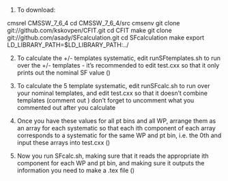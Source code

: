 1. To download:

cmsrel CMSSW_7_6_4
cd CMSSW_7_6_4/src
cmsenv
git clone git://github.com/kskovpen/CFIT.git
cd CFIT
make
git clone git://github.com/asady/SFcalculation.git
cd SFcalculation
make
export LD_LIBRARY_PATH=$LD_LIBRARY_PATH:../

2. To calculate the +/- templates systematic, edit runSFtemplates.sh to run over the +/- templates - it’s recommended to edit test.cxx so that it only prints out the nominal SF value ()

3. To calculate the 5 template systematic, edit runSFcalc.sh to run over your nominal templates, and edit test.cxx so that it doesn’t combine templates (comment out ) don’t forget to uncomment what you commented out after you calculate

4. Once you have these values for all pt bins and all WP, arrange them as an array for each systematic so that each ith component of each array corresponds to a systematic for the same WP and pt bin, i.e. the 0th and input these arrays into test.cxx ()

5. Now you run SFcalc.sh, making sure that it reads the appropriate ith component for each WP and pt bin, and making sure it outputs the information you need to make a .tex file ()
